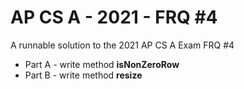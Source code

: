 # AP CS A - 2021 - FRQ #4
A runnable solution to the 2021 AP CS A Exam FRQ #4
* Part A - write method __isNonZeroRow__
* Part B - write method __resize__

